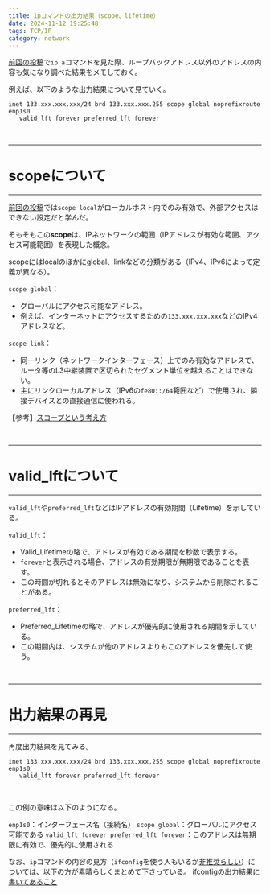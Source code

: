 ```yaml
---
title: ipコマンドの出力結果（scope、lifetime）
date: 2024-11-12 19:25:48
tags: TCP/IP
category: network
---
```


[前回の投稿](https://tkaizawa.github.io/myblog/memo-localhost-ip-and-loopback/)で`ip a`コマンドを見た際、ループバックアドレス以外のアドレスの内容も気になり調べた結果をメモしておく。

例えば、以下のような出力結果について見ていく。

~~~
inet 133.xxx.xxx.xxx/24 brd 133.xxx.xxx.255 scope global noprefixroute enp1s0
   valid_lft forever preferred_lft forever
~~~

<br>

---
# scopeについて
---

[前回の投稿](https://tkaizawa.github.io/myblog/memo-localhost-ip-and-loopback/)では`scope local`がローカルホスト内でのみ有効で、外部アクセスはできない設定だと学んだ。

そもそもこの**scope**は、IPネットワークの範囲（IPアドレスが有効な範囲、アクセス可能範囲）を表現した概念。

scopeにはlocalのほかにglobal、linkなどの分類がある（IPv4、IPv6によって定義が異なる）。

`scope global`：
- グローバルにアクセス可能なアドレス。
- 例えば、インターネットにアクセスするための`133.xxx.xxx.xxx`などのIPv4アドレスなど。

`scope link`：
- 同一リンク（ネットワークインターフェース）上でのみ有効なアドレスで、ルータ等のL3中継装置で区切られたセグメント単位を越えることはできない。
- 主にリンクローカルアドレス（IPv6の`fe80::/64`範囲など）で使用され、隣接デバイスとの直接通信に使われる。

【参考】[スコープという考え方](https://www.vwnet.jp/IPv6ImplementationGuide/01/01-11.htm)

<br>

---
# valid_lftについて
---

`valid_lft`や`preferred_lft`などはIPアドレスの有効期間（Lifetime）を示している。

`valid_lft`：
- Valid_Lifetimeの略で、アドレスが有効である期間を秒数で表示する。
- `forever`と表示される場合、アドレスの有効期限が無期限であることを表す。
- この時間が切れるとそのアドレスは無効になり、システムから削除されることがある。

`preferred_lft`：
- Preferred_Lifetimeの略で、アドレスが優先的に使用される期間を示している。
- この期間内は、システムが他のアドレスよりもこのアドレスを優先して使う。

<br>

---
# 出力結果の再見
---

再度出力結果を見てみる。

~~~
inet 133.xxx.xxx.xxx/24 brd 133.xxx.xxx.255 scope global noprefixroute enp1s0
   valid_lft forever preferred_lft forever
~~~
<br>

この例の意味は以下のようになる。

`enp1s0`：インターフェース名（接続名）
`scope global`：グローバルにアクセス可能である
`valid_lft forever preferred_lft forever`：このアドレスは無期限に有効で、優先的に使用される

なお、`ip`コマンドの内容の見方（`ifconfig`を使う人もいるが[非推奨らしい](https://tech.mktime.com/entry/211)）については、以下の方が素晴らしくまとめて下さっている。
[ifconfigの出力結果に書いてあること](https://qiita.com/pe-ta/items/aff8db72530c6baa11b2)


<br>

